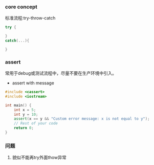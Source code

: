 ### core concept
标准流程:try-throw-catch
```C++
try {

}
catch(...){

}
```
### assert
常用于debug或测试流程中，尽量不要在生产环境中引入。
- assert with message
```C++
#include <cassert>
#include <iostream>

int main() {
    int x = 5;
    int y = 10;
    assert(x == y && "Custom error message: x is not equal to y");
    // Rest of your code
    return 0;
}
```
### 问题
1. 貌似不能再try外面thow异常